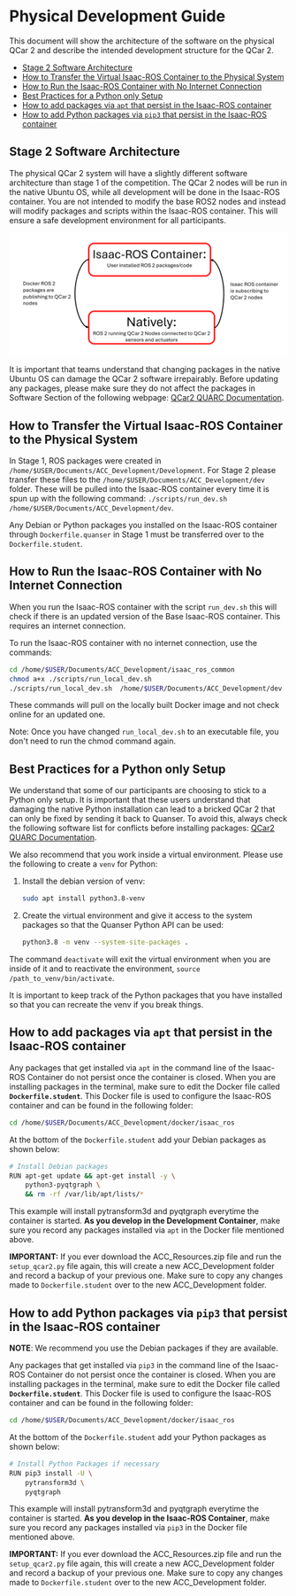 # Physical Development Guide <!-- omit in toc -->

This document will show the architecture of the software on the physical QCar 2 and describe the intended development structure for the QCar 2.

- [Stage 2 Software Architecture](#stage-2-software-architecture)
- [How to Transfer the Virtual Isaac-ROS Container to the Physical System](#how-to-transfer-the-virtual-isaac-ros-container-to-the-physical-system)
- [How to Run the Isaac-ROS Container with No Internet Connection](#how-to-run-the-isaac-ros-container-with-no-internet-connection)
- [Best Practices for a Python only Setup](#best-practices-for-a-python-only-setup)
- [How to add packages via `apt` that persist in the Isaac-ROS container](#how-to-add-packages-via-apt-that-persist-in-the-isaac-ros-container)
- [How to add Python packages via `pip3` that persist in the Isaac-ROS container](#how-to-add-python-packages-via-pip3-that-persist-in-the-isaac-ros-container)

## Stage 2 Software Architecture

The physical QCar 2 system will have a slightly different software architecture than stage 1 of the competition. The QCar 2 nodes will be run in the native Ubuntu OS, while all development will be done in the Isaac-ROS container. You are not intended to modify the base ROS2 nodes and instead will modify packages and scripts within the Isaac-ROS container. This will ensure a safe development environment for all participants.

![Development Structure](https://github.com/quanser/ACC-Competition-2025/blob/stage2/Software_Guides/Pictures/software_architecture_stage2.png)

It is important that teams understand that changing packages in the native Ubuntu OS can damage the QCar 2 software irrepairably. Before updating any packages, please make sure they do not affect the packages in Software Section of the following webpage: [QCar2 QUARC Documentation](https://docs.quanser.com/quarc/documentation/qcar2.html).

## How to Transfer the Virtual Isaac-ROS Container to the Physical System

In Stage 1, ROS packages were created in `/home/$USER/Documents/ACC_Development/Development`. For Stage 2 please transfer these files to the `/home/$USER/Documents/ACC_Development/dev` folder. These will be pulled into the Isaac-ROS container every time it is spun up with the following command: `./scripts/run_dev.sh  /home/$USER/Documents/ACC_Development/dev`.

Any Debian or Python packages you installed on the Isaac-ROS container through `Dockerfile.quanser` in Stage 1 must be transferred over to the `Dockerfile.student`.

## How to Run the Isaac-ROS Container with No Internet Connection

When you run the Isaac-ROS container with the script `run_dev.sh` this will check if there is an updated version of the Base Isaac-ROS container. This requires an internet connection.

To run the Isaac-ROS container with no internet connection, use the commands:

```bash
cd /home/$USER/Documents/ACC_Development/isaac_ros_common
chmod a+x ./scripts/run_local_dev.sh
./scripts/run_local_dev.sh  /home/$USER/Documents/ACC_Development/dev
```

These commands will pull on the locally built Docker image and not check online for an updated one.

Note: Once you have changed `run_local_dev.sh` to an executable file, you don't need to run the chmod command again.

## Best Practices for a Python only Setup

We understand that some of our participants are choosing to stick to a Python only setup. It is important that these users understand that damaging the native Python installation can lead to a bricked QCar 2 that can only be fixed by sending it back to Quanser. To avoid this, always check the following software list for conflicts before installing packages: [QCar2 QUARC Documentation](https://docs.quanser.com/quarc/documentation/qcar2.html).

We also recommend that you work inside a virtual environment. Please use the following to create a `venv` for Python:

1. Install the debian version of venv:

    ```bash
    sudo apt install python3.8-venv
    ```

2. Create the virtual environment and give it access to the system packages so that the Quanser Python API can be used:

    ```bash
    python3.8 -m venv --system-site-packages .
    ```

The command `deactivate` will exit the virtual environment when you are inside of it and to reactivate the environment, `source /path_to_venv/bin/activate`.

It is important to keep track of the Python packages that you have installed so that you can recreate the venv if you break things.

## How to add packages via `apt` that persist in the Isaac-ROS container

Any packages that get installed via `apt` in the command line of the Isaac-ROS Container do not persist once the container is closed. When you are installing packages in the terminal, make sure to edit the Docker file called **`Dockerfile.student`**. This Docker file is used to configure the Isaac-ROS container and can be found in the following folder:

```bash
cd /home/$USER/Documents/ACC_Development/docker/isaac_ros
```

At the bottom of the `Dockerfile.student` add your Debian packages as shown below:

```bash
# Install Debian packages
RUN apt-get update && apt-get install -y \
    python3-pyqtgraph \
    && rm -rf /var/lib/apt/lists/*
```

This example will install pytransform3d and pyqtgraph everytime the container is started. **As you develop in the Development Container**, make sure you record any packages installed via `apt` in the Docker file mentioned above.

**IMPORTANT:** If you ever download the ACC_Resources.zip file and run the `setup_qcar2.py` file again, this will create a new ACC_Development folder and record a backup of your previous one. Make sure to copy any changes made to `Dockerfile.student` over to the new ACC_Development folder.

## How to add Python packages via `pip3` that persist in the Isaac-ROS container

**NOTE**: We recommend you use the Debian packages if they are available.

Any packages that get installed via `pip3` in the command line of the Isaac-ROS Container do not persist once the container is closed. When you are installing packages in the terminal, make sure to edit the Docker file called **`Dockerfile.student`**. This Docker file is used to configure the Isaac-ROS container and can be found in the following folder:

```bash
cd /home/$USER/Documents/ACC_Development/docker/isaac_ros
```

At the bottom of the `Dockerfile.student` add your Python packages as shown below:

```bash
# Install Python Packages if necessary
RUN pip3 install -U \
    pytransform3d \
    pyqtgraph
```

This example will install pytransform3d and pyqtgraph everytime the container is started. **As you develop in the Isaac-ROS Container**, make sure you record any packages installed via `pip3` in the Docker file mentioned above.

**IMPORTANT:** If you ever download the ACC_Resources.zip file and run the `setup_qcar2.py` file again, this will create a new ACC_Development folder and record a backup of your previous one. Make sure to copy any changes made to `Dockerfile.student` over to the new ACC_Development folder.
